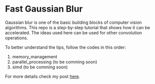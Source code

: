 # Fast Gaussian Blur
Gaussian blur is one of the basic building blocks of computer vision algorithms. This repo is a step-by-step tutorial that shows how it can be accelerated. The ideas used here can be used for other convolution operations.

To better understand the tips, follow the codes in this order:
1. memory_management
2. parallel_processing (to be comming soon)
3. simd (to be comming soon)

For more details check my post [here](http://imrid.net/).

